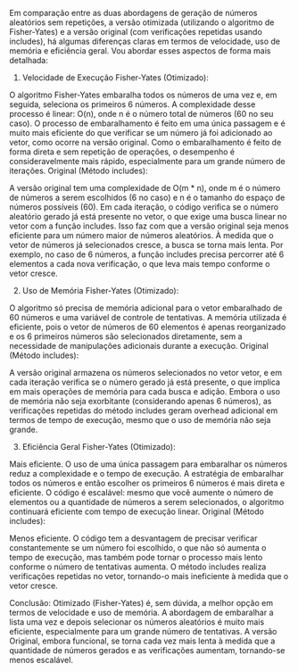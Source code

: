 Em comparação entre as duas abordagens de geração de números aleatórios sem repetições, a versão otimizada (utilizando o algoritmo de Fisher-Yates) e a versão original (com verificações repetidas usando includes), há algumas diferenças claras em termos de velocidade, uso de memória e eficiência geral. Vou abordar esses aspectos de forma mais detalhada:

1. Velocidade de Execução
Fisher-Yates (Otimizado):

O algoritmo Fisher-Yates embaralha todos os números de uma vez e, em seguida, seleciona os primeiros 6 números. A complexidade desse processo é linear: O(n), onde n é o número total de números (60 no seu caso).
O processo de embaralhamento é feito em uma única passagem e é muito mais eficiente do que verificar se um número já foi adicionado ao vetor, como ocorre na versão original.
Como o embaralhamento é feito de forma direta e sem repetição de operações, o desempenho é consideravelmente mais rápido, especialmente para um grande número de iterações.
Original (Método includes):

A versão original tem uma complexidade de O(m * n), onde m é o número de números a serem escolhidos (6 no caso) e n é o tamanho do espaço de números possíveis (60). Em cada iteração, o código verifica se o número aleatório gerado já está presente no vetor, o que exige uma busca linear no vetor com a função includes.
Isso faz com que a versão original seja menos eficiente para um número maior de números aleatórios. À medida que o vetor de números já selecionados cresce, a busca se torna mais lenta. Por exemplo, no caso de 6 números, a função includes precisa percorrer até 6 elementos a cada nova verificação, o que leva mais tempo conforme o vetor cresce.

2. Uso de Memória
Fisher-Yates (Otimizado):

O algoritmo só precisa de memória adicional para o vetor embaralhado de 60 números e uma variável de controle de tentativas.
A memória utilizada é eficiente, pois o vetor de números de 60 elementos é apenas reorganizado e os 6 primeiros números são selecionados diretamente, sem a necessidade de manipulações adicionais durante a execução.
Original (Método includes):

A versão original armazena os números selecionados no vetor vetor, e em cada iteração verifica se o número gerado já está presente, o que implica em mais operações de memória para cada busca e adição.
Embora o uso de memória não seja exorbitante (considerando apenas 6 números), as verificações repetidas do método includes geram overhead adicional em termos de tempo de execução, mesmo que o uso de memória não seja grande.

3. Eficiência Geral
Fisher-Yates (Otimizado):

Mais eficiente. O uso de uma única passagem para embaralhar os números reduz a complexidade e o tempo de execução. A estratégia de embaralhar todos os números e então escolher os primeiros 6 números é mais direta e eficiente.
O código é escalável: mesmo que você aumente o número de elementos ou a quantidade de números a serem selecionados, o algoritmo continuará eficiente com tempo de execução linear.
Original (Método includes):

Menos eficiente. O código tem a desvantagem de precisar verificar constantemente se um número foi escolhido, o que não só aumenta o tempo de execução, mas também pode tornar o processo mais lento conforme o número de tentativas aumenta.
O método includes realiza verificações repetidas no vetor, tornando-o mais ineficiente à medida que o vetor cresce.

Conclusão:
Otimizado (Fisher-Yates) é, sem dúvida, a melhor opção em termos de velocidade e uso de memória. A abordagem de embaralhar a lista uma vez e depois selecionar os números aleatórios é muito mais eficiente, especialmente para um grande número de tentativas.
A versão Original, embora funcional, se torna cada vez mais lenta à medida que a quantidade de números gerados e as verificações aumentam, tornando-se menos escalável.
